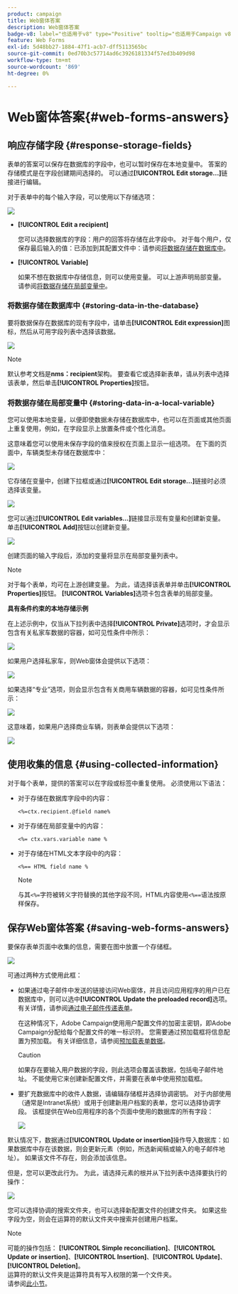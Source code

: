 ```yaml
---
product: campaign
title: Web窗体答案
description: Web窗体答案
badge-v8: label="也适用于v8" type="Positive" tooltip="也适用于Campaign v8"
feature: Web Forms
exl-id: 5d48bb27-1884-47f1-acb7-dff5113565bc
source-git-commit: 0ed70b3c57714ad6c3926181334f57ed3b409d98
workflow-type: tm+mt
source-wordcount: '869'
ht-degree: 0%

---
```


# Web窗体答案{#web-forms-answers}


## 响应存储字段 {#response-storage-fields}

表单的答案可以保存在数据库的字段中，也可以暂时保存在本地变量中。 答案的存储模式是在字段创建期间选择的。 可以通过&#x200B;**[!UICONTROL Edit storage...]**&#x200B;链接进行编辑。

对于表单中的每个输入字段，可以使用以下存储选项：

![](assets/s_ncs_admin_survey_select_storage.png)

* **[!UICONTROL Edit a recipient]**

  您可以选择数据库的字段：用户的回答将存储在此字段中。 对于每个用户，仅保存最后输入的值：已添加到其配置文件中：请参阅[将数据存储在数据库中](#storing-data-in-the-database)。

* **[!UICONTROL Variable]**

  如果不想在数据库中存储信息，则可以使用变量。 可以上游声明局部变量。 请参阅[将数据存储在局部变量中](#storing-data-in-a-local-variable)。

### 将数据存储在数据库中 {#storing-data-in-the-database}

要将数据保存在数据库的现有字段中，请单击&#x200B;**[!UICONTROL Edit expression]**&#x200B;图标，然后从可用字段列表中选择该数据。

![](assets/s_ncs_admin_survey_storage_type1.png)

>[!NOTE]
>
>默认参考文档是&#x200B;**nms：recipient**&#x200B;架构。 要查看它或选择新表单，请从列表中选择该表单，然后单击&#x200B;**[!UICONTROL Properties]**&#x200B;按钮。

### 将数据存储在局部变量中 {#storing-data-in-a-local-variable}

您可以使用本地变量，以便即使数据未存储在数据库中，也可以在页面或其他页面上重复使用，例如，在字段显示上放置条件或个性化消息。

这意味着您可以使用未保存字段的值来授权在页面上显示一组选项。 在下面的页面中，车辆类型未存储在数据库中：

![](assets/s_ncs_admin_survey_no_storage_variable.png)

它存储在变量中，创建下拉框或通过&#x200B;**[!UICONTROL Edit storage...]**&#x200B;链接时必须选择该变量。

![](assets/s_ncs_admin_survey_no_storage_variable2.png)

您可以通过&#x200B;**[!UICONTROL Edit variables...]**&#x200B;链接显示现有变量和创建新变量。 单击&#x200B;**[!UICONTROL Add]**&#x200B;按钮以创建新变量。

![](assets/s_ncs_admin_survey_add_a_variable.png)

创建页面的输入字段后，添加的变量将显示在局部变量列表中。

>[!NOTE]
>
>对于每个表单，均可在上游创建变量。 为此，请选择该表单并单击&#x200B;**[!UICONTROL Properties]**&#x200B;按钮。 **[!UICONTROL Variables]**&#x200B;选项卡包含表单的局部变量。

**具有条件约束的本地存储示例**

在上述示例中，仅当从下拉列表中选择&#x200B;**[!UICONTROL Private]**&#x200B;选项时，才会显示包含有关私家车数据的容器，如可见性条件中所示：

![](assets/s_ncs_admin_survey_add_a_condition.png)

如果用户选择私家车，则Web窗体会提供以下选项：

![](assets/s_ncs_admin_survey_no_storage_conda.png)

如果选择“专业”选项，则会显示包含有关商用车辆数据的容器，如可见性条件所示：

![](assets/s_ncs_admin_survey_view_a_condition.png)

这意味着，如果用户选择商业车辆，则表单会提供以下选项：

![](assets/s_ncs_admin_survey_no_storage_condb.png)

## 使用收集的信息 {#using-collected-information}

对于每个表单，提供的答案可以在字段或标签中重复使用。 必须使用以下语法：

* 对于存储在数据库字段中的内容：

  ```
  <%=ctx.recipient.@field name%
  ```

* 对于存储在局部变量中的内容：

  ```
  <%= ctx.vars.variable name %
  ```

* 对于存储在HTML文本字段中的内容：

  ```
  <%== HTML field name %
  ```

  >[!NOTE]
  >
  >与其`<%=`字符被转义字符替换的其他字段不同，HTML内容使用`<%==`语法按原样保存。

## 保存Web窗体答案 {#saving-web-forms-answers}

要保存表单页面中收集的信息，需要在图中放置一个存储框。

![](assets/s_ncs_admin_survey_save_box.png)

可通过两种方式使用此框：

* 如果通过电子邮件中发送的链接访问Web窗体，并且访问应用程序的用户已在数据库中，则可以选中&#x200B;**[!UICONTROL Update the preloaded record]**&#x200B;选项。 有关详情，请参阅[通过电子邮件传递表单](publishing-a-web-form.md#delivering-a-form-via-email)。

  在这种情况下，Adobe Campaign使用用户配置文件的加密主密钥，即Adobe Campaign分配给每个配置文件的唯一标识符。 您需要通过预加载框将信息配置为预加载。 有关详细信息，请参阅[预加载表单数据](publishing-a-web-form.md#pre-loading-the-form-data)。

  >[!CAUTION]
  >
  >如果存在要输入用户数据的字段，则此选项会覆盖该数据，包括电子邮件地址。 不能使用它来创建新配置文件，并需要在表单中使用预加载框。

* 要扩充数据库中的收件人数据，请编辑存储框并选择协调密钥。 对于内部使用（通常是Intranet系统）或用于创建新用户档案的表单，您可以选择协调字段。 该框提供在Web应用程序的各个页面中使用的数据库的所有字段：

  ![](assets/s_ncs_admin_survey_save_box_edit.png)

默认情况下，数据通过&#x200B;**[!UICONTROL Update or insertion]**&#x200B;操作导入数据库：如果数据库中存在该数据，则会更新元素（例如，所选新闻稿或输入的电子邮件地址）。 如果该文件不存在，则会添加该信息。

但是，您可以更改此行为。 为此，请选择元素的根并从下拉列表中选择要执行的操作：

![](assets/s_ncs_admin_survey_save_operation.png)

您可以选择协调的搜索文件夹，也可以选择新配置文件的创建文件夹。 如果这些字段为空，则会在运算符的默认文件夹中搜索并创建用户档案。

>[!NOTE]
>
>可能的操作包括： **[!UICONTROL Simple reconciliation]**、**[!UICONTROL Update or insertion]**、**[!UICONTROL Insertion]**、**[!UICONTROL Update]**、**[!UICONTROL Deletion]**。\
>运算符的默认文件夹是运算符具有写入权限的第一个文件夹。\
>请参阅[此小节](../../platform/using/access-management.md)。
